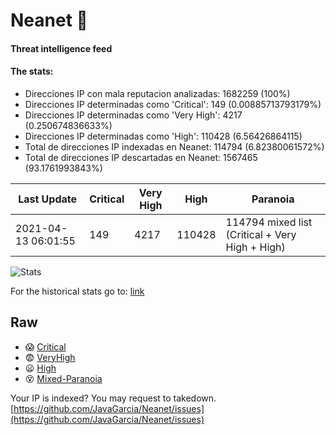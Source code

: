 # Neanet :hocho:
#### Threat intelligence feed
#### The stats:

- Direcciones IP con mala reputacion analizadas: 1682259 (100%)
- Direcciones IP determinadas como 'Critical':  149 (0.00885713793179%)
- Direcciones IP determinadas como 'Very High':  4217 (0.250674836633%)
- Direcciones IP determinadas como 'High':  110428 (6.56426864115)
- Total de direcciones IP indexadas en Neanet:  114794 (6.82380061572%)
- Total de direcciones IP descartadas en Neanet:  1567465 (93.1761993843%)

| Last Update | Critical | Very High | High | Paranoia |
| --- | --- | --- | --- | --- |
| 2021-04-13 06:01:55 | 149 | 4217 | 110428 | 114794 mixed list (Critical + Very High + High)|

![Stats](https://docs.google.com/spreadsheets/d/e/2PACX-1vSnaNMIXVabIpDJjufMlzH7poXnshF3mgd8Is1g9ytUEzVsP5my4Trn8f-xkoLLQ38xpL3HtmUexLo6/pubchart?oid=501124687&format=image)

For the historical stats go to: [link](/stats.csv)
## Raw
- :scream: [Critical](https://raw.githubusercontent.com/JavaGarcia/Neanet/master/blacklists/neanet_critical.txt)
- :fearful: [VeryHigh](https://raw.githubusercontent.com/JavaGarcia/Neanet/master/blacklists/neanet_veryHigh.txtt)
- :frowning: [High](https://raw.githubusercontent.com/JavaGarcia/Neanet/master/blacklists/neanet_high.txt)
- :dizzy_face: [Mixed-Paranoia](https://raw.githubusercontent.com/JavaGarcia/Neanet/master/blacklists/neanet_all.txt)


Your IP is indexed? You may request to takedown. [https://github.com/JavaGarcia/Neanet/issues](https://github.com/JavaGarcia/Neanet/issues)




















































































































































































































































































































































































































































































































































































































































































































































































































































































































































































































































































































































































































































































































































































































































































































































































































































































































































































































































































































































































































































































































































































































































































































































































































































































































































































































































































































































































































































































































































































































































































































































































































































































































































































































































































































































































































































































































































































































































































































































































































































































































































































































































































































































































































































































































































































































































































































































































































































































































































































































































































































































































































































































































































































































































































































































































































































































































































































